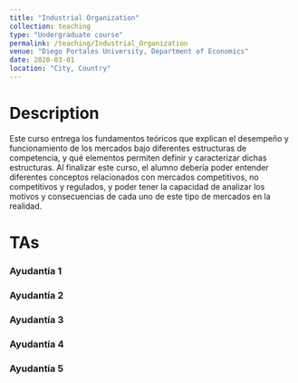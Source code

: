 ```yaml
---
title: "Industrial Organization"
collection: teaching
type: "Undergraduate course"
permalink: /teaching/Industrial_Organization
venue: "Diego Portales University, Department of Economics"
date: 2020-03-01
location: "City, Country"
---
```


Description
======
Este curso entrega los fundamentos teóricos que explican el desempeño y funcionamiento de los
mercados bajo diferentes estructuras de competencia, y qué elementos permiten definir y
caracterizar dichas estructuras. Al finalizar este curso, el alumno debería poder entender diferentes conceptos relacionados con
mercados competitivos, no competitivos y regulados, y poder tener la capacidad de analizar los
motivos y consecuencias de cada uno de este tipo de mercados en la realidad.

TAs
======

### Ayudantía 1
### Ayudantía 2
### Ayudantía 3
### Ayudantía 4
### Ayudantía 5

